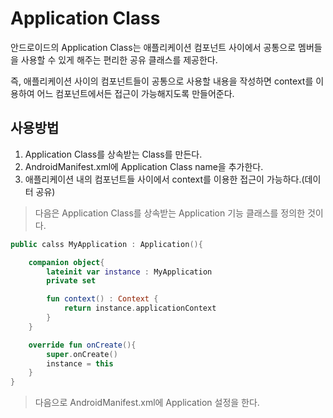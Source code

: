 # Application Class
안드로이드의 Application Class는 애플리케이션 컴포넌트 사이에서 공통으로 멤버들을 사용할 수 있게 해주는 편리한 공유 클래스를 제공한다.

즉, 애플리케이션 사이의 컴포넌트들이 공통으로 사용할 내용을 작성하면 context를 이용하여 어느 컴포넌트에서든 접근이 가능해지도록 만들어준다.

## 사용방법
1. Application Class를 상속받는 Class를 만든다.
2. AndroidManifest.xml에 Application Class name을 추가한다.
3. 애플리케이션 내의 컴포넌트들 사이에서 context를 이용한 접근이 가능하다.(데이터 공유)

> 다음은 Application Class를 상속받는 Application 기능 클래스를 정의한 것이다.
```Kotlin
public calss MyApplication : Application(){

    companion object{
        lateinit var instance : MyApplication
        private set

        fun context() : Context {
            return instance.applicationContext
        }
    }

    override fun onCreate(){
        super.onCreate()
        instance = this
    }
}

```

> 다음으로 AndroidManifest.xml에 Application 설정을 한다.
``` xml


``` 